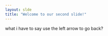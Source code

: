 ```yaml
---
layout: slde
title: "Welcome to our second slide!"
---
```

what i have to say
use the left arrow to go back?
